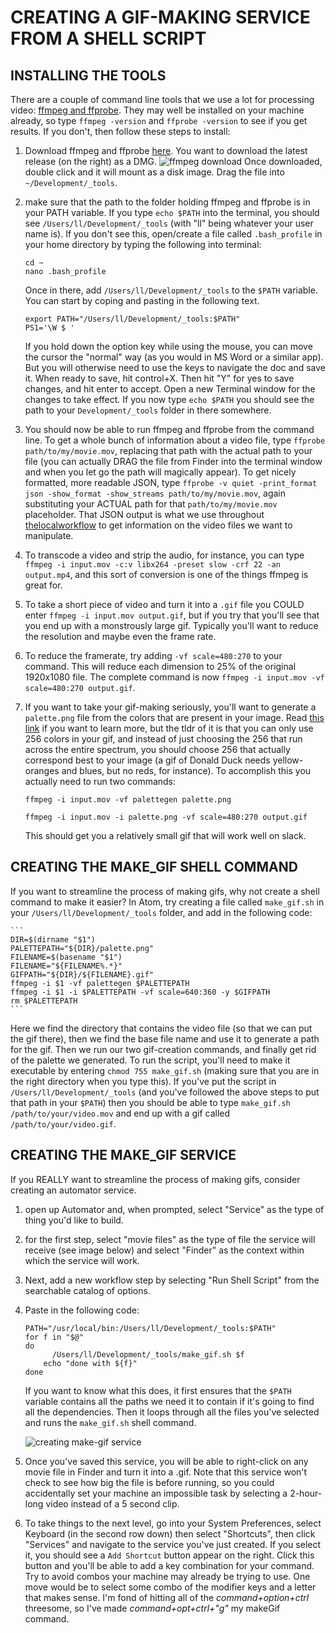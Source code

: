 # CREATING A GIF-MAKING SERVICE FROM A SHELL SCRIPT

## INSTALLING THE TOOLS

There are a couple of command line tools that we use a lot for processing video: [ffmpeg and ffprobe](https://ffmpeg.org/).  They may well be installed on your machine already, so type `ffmpeg -version` and `ffprobe -version` to see if you get results.  If you don't, then follow these steps to install:

1. Download ffmpeg and ffprobe [here](https://evermeet.cx/ffmpeg/). You want to download the latest release (on the right) as a DMG.
![ffmpeg download](https://github.com/learninglab-dev/ll-docs/blob/master/images/workflow/ffprobe_download.png)
Once downloaded, double click and it will mount as a disk image. Drag the file into `~/Development/_tools`.
2. make sure that the path to the folder holding ffmpeg and ffprobe is in your PATH variable. If you type `echo $PATH` into the terminal, you should see `/Users/ll/Development/_tools` (with "ll" being whatever your user name is).  If you don't see this, open/create a file called `.bash_profile` in your home directory by typing the following into terminal:

    ```
    cd ~
    nano .bash_profile
    ```
    Once in there, add `/Users/ll/Development/_tools` to the `$PATH` variable.  You can start by coping and pasting in the following text.

    ```
    export PATH="/Users/ll/Development/_tools:$PATH"
    PS1='\W $ '
    ```
    If you hold down the option key while using the mouse, you can move the cursor the "normal" way (as you would in MS Word or a similar app).  But you will otherwise need to use the keys to navigate the doc and save it.  When ready to save, hit control+X.  Then hit "Y" for yes to save changes, and hit enter to accept.  Open a new Terminal window for the changes to take effect.  If you now type `echo $PATH` you should see the path to your `Development/_tools` folder in there somewhere.
3. You should now be able to run ffmpeg and ffprobe from the command line.  To get a whole bunch of information about a video file, type `ffprobe path/to/my/movie.mov`, replacing that path with the actual path to your file (you can actually DRAG the file from Finder into the terminal window and when you let go the path will magically appear).  To get nicely formatted, more readable JSON, type `ffprobe -v quiet -print_format json -show_format -show_streams path/to/my/movie.mov`, again substituting your ACTUAL path for that `path/to/my/movie.mov` placeholder.  That JSON output is what we use throughout [thelocalworkflow](https://github.com/learninglab-dev/thelocalworkflow) to get information on the video files we want to manipulate.
4. To transcode a video and strip the audio, for instance, you can type `ffmpeg -i input.mov -c:v libx264 -preset slow -crf 22 -an output.mp4`, and this sort of conversion is one of the things ffmpeg is great for.
5. To take a short piece of video and turn it into a `.gif` file you COULD enter `ffmpeg -i input.mov output.gif`, but if you try that you'll see that you end up with a monstrously large gif. Typically you'll want to reduce the resolution and maybe even the frame rate.
6. To reduce the framerate, try adding `-vf scale=480:270` to your command.  This will reduce each dimension to 25% of the original 1920x1080 file.  The complete command is now `ffmpeg -i input.mov -vf scale=480:270 output.gif`.
7.  If you want to take your gif-making seriously, you'll want to generate a `palette.png` file from the colors that are present in your image. Read [this link](http://blog.pkh.me/p/21-high-quality-gif-with-ffmpeg.html) if you want to learn more, but the tldr of it is that you can only use 256 colors in your gif, and instead of just choosing the 256 that run across the entire spectrum, you should choose 256 that actually correspond best to your image (a gif of Donald Duck needs yellow-oranges and blues, but no reds, for instance). To accomplish this you actually need to run two commands:

    ```
    ffmpeg -i input.mov -vf palettegen palette.png

    ffmpeg -i input.mov -i palette.png -vf scale=480:270 output.gif
    ```
    This should get you a relatively small gif that will work well on slack.

## CREATING THE MAKE_GIF SHELL COMMAND

If you want to streamline the process of making gifs, why not create a shell command to make it easier?  In Atom, try creating a file called `make_gif.sh` in your `/Users/ll/Development/_tools` folder, and add in the following code:

    ```
    DIR=$(dirname "$1")
    PALETTEPATH="${DIR}/palette.png"
    FILENAME=$(basename "$1")
    FILENAME="${FILENAME%.*}"
    GIFPATH="${DIR}/${FILENAME}.gif"
    ffmpeg -i $1 -vf palettegen $PALETTEPATH
    ffmpeg -i $1 -i $PALETTEPATH -vf scale=640:360 -y $GIFPATH
    rm $PALETTEPATH
    ```
Here we find the directory that contains the video file (so that we can put the gif there), then we find the base file name and use it to generate a path for the gif.  Then we run our two gif-creation commands, and finally get rid of the palette we generated.
To run the script, you'll need to make it executable by entering `chmod 755 make_gif.sh` (making sure that you are in the right directory when you type this). If you've put the script in `/Users/ll/Development/_tools` (and you've followed the above steps to put that path in your `$PATH`) then you should be able to type `make_gif.sh /path/to/your/video.mov` and end up with a gif called `/path/to/your/video.gif`.

## CREATING THE MAKE_GIF SERVICE

If you REALLY want to streamline the process of making gifs, consider creating an automator service.  

1. open up Automator and, when prompted, select "Service" as the type of thing you'd like to build.
2. for the first step, select "movie files" as the type of file the service will receive (see image below) and select "Finder" as the context within which the service will work.
3. Next, add a new workflow step by selecting "Run Shell Script" from the searchable catalog of options.
4. Paste in the following code:

    ```
    PATH="/usr/local/bin:/Users/ll/Development/_tools:$PATH"
    for f in "$@"
    do
	      /Users/ll/Development/_tools/make_gif.sh $f
        echo "done with ${f}"
    done
    ```
    If you want to know what this does, it first ensures that the `$PATH` variable contains all the paths we need it to contain if it's going to find all the dependencies.  Then it loops through all the files you've selected and runs the `make_gif.sh` shell command.

    ![creating make-gif service](https://github.com/learninglab-dev/ll-docs/blob/master/images/workflow/make_gif_service.png)

5. Once you've saved this service, you will be able to right-click on any movie file in Finder and turn it into a .gif. Note that this service won't check to see how big the file is before running, so you could accidentally set your machine an impossible task by selecting a 2-hour-long video instead of a 5 second clip.
6. To take things to the next level, go into your System Preferences, select Keyboard (in the second row down) then select "Shortcuts", then click "Services" and navigate to the service you've just created. If you select it, you should see a `Add Shortcut` button appear on the right. Click this button and you'll be able to add a key combination for your command. Try to avoid combos your machine may already be trying to use. One move would be to select some combo of the modifier keys and a letter that makes sense. I'm fond of hitting all of the *command+option+ctrl* threesome, so I've made *command+opt+ctrl+"g"* my makeGif command.
